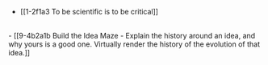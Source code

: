 - [[1-2f1a3 To be scientific is to be critical]]
<br>
- [[9-4b2a1b Build the Idea Maze - Explain the history around an idea, and why yours is a good one. Virtually render the history of the evolution of that idea.]]
